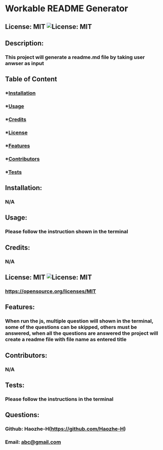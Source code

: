 
  # Workable README Generator

  ## License: MIT ![License: MIT](https://img.shields.io/badge/License-MIT-yellow.svg)

  ## Description:
  ### This project will generate a readme.md file by taking user anwser as input

  ## Table of Content
  ### *[Installation](#installation)
  ### *[Usage](#usage)
  ### *[Credits](#credits)
  ### *[License](#license)
  ### *[Features](#features)
  ### *[Contributors](#contributors)
  ### *[Tests](#tests)

  ## Installation:
  ### N/A

  ## Usage:
  ### Please follow the instruction shown in the terminal

  ## Credits:
  ### N/A

  ## License: MIT ![License: MIT](https://img.shields.io/badge/License-MIT-yellow.svg)
  ### https://opensource.org/licenses/MIT

  ## Features:
  ### When run the js, multiple question will shown in the terminal, some of the questions can be skipped, others must be answered, when all the questions are answered the project will create a readme file with file name as entered title

  ## Contributors:
  ### N/A

  ## Tests:
  ### Please follow the instructions in the terminal

  ## Questions:
  ### Github: Haozhe-H(https://github.com/Haozhe-H)
  ### Email: abc@gmail.com
